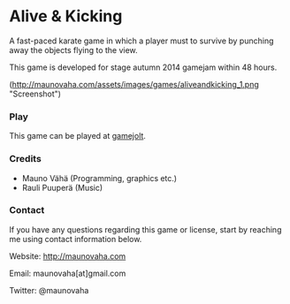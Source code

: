 # Alive & Kicking

A fast-paced karate game in which a player must to survive by punching away the objects flying to the view.

This game is developed for stage autumn 2014 gamejam within 48 hours.

(http://maunovaha.com/assets/images/games/aliveandkicking_1.png "Screenshot")


### Play

This game can be played at [gamejolt](http://gamejolt.com/games/alive-kicking/36592).


### Credits

* Mauno Vähä (Programming, graphics etc.)
* Rauli Puuperä (Music)


### Contact

If you have any questions regarding this game or license, start by reaching me using contact information below.

Website: http://maunovaha.com

Email: maunovaha[at]gmail.com

Twitter: @maunovaha